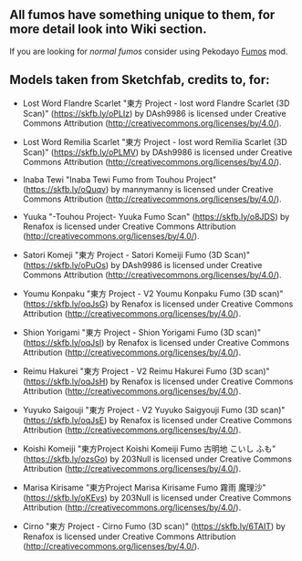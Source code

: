 ## All fumos have something unique to them, for more detail look into Wiki section.

If you are looking for *normal fumos* consider using Pekodayo [Fumos](https://thunderstore.io/c/repo/p/Pekodayo/Fumos/) mod.



## Models taken from Sketchfab, credits to, for:

- Lost Word Flandre Scarlet "東方 Project - lost word Flandre Scarlet (3D Scan)" (https://skfb.ly/oPLIz) by DAsh9986 is licensed under Creative Commons Attribution (http://creativecommons.org/licenses/by/4.0/).

- Lost Word Remilia Scarlet "東方 Project - lost word Remilia Scarlet (3D Scan)" (https://skfb.ly/oPLMV) by DAsh9986 is licensed under Creative Commons Attribution (http://creativecommons.org/licenses/by/4.0/).

- Inaba Tewi "Inaba Tewi Fumo from Touhou Project" (https://skfb.ly/oQuqv) by mannymanny is licensed under Creative Commons Attribution (http://creativecommons.org/licenses/by/4.0/).

- Yuuka "-Touhou Project- Yuuka Fumo Scan" (https://skfb.ly/o8JDS) by Renafox is licensed under Creative Commons Attribution (http://creativecommons.org/licenses/by/4.0/).

- Satori Komeji "東方 Project - Satori Komeiji Fumo (3D Scan)" (https://skfb.ly/oPuOs) by DAsh9986 is licensed under Creative Commons Attribution (http://creativecommons.org/licenses/by/4.0/).

- Youmu Konpaku "東方 Project - V2 Youmu Konpaku Fumo (3D scan)" (https://skfb.ly/oqJsG) by Renafox is licensed under Creative Commons Attribution (http://creativecommons.org/licenses/by/4.0/).

- Shion Yorigami "東方 Project - Shion Yorigami Fumo (3D scan)" (https://skfb.ly/oqJsI) by Renafox is licensed under Creative Commons Attribution (http://creativecommons.org/licenses/by/4.0/).

- Reimu Hakurei "東方 Project - V2 Reimu Hakurei Fumo (3D scan)" (https://skfb.ly/oqJsH) by Renafox is licensed under Creative Commons Attribution (http://creativecommons.org/licenses/by/4.0/).

- Yuyuko Saigouji "東方 Project - V2 Yuyuko Saigyouji Fumo (3D scan)" (https://skfb.ly/oqJsE) by Renafox is licensed under Creative Commons Attribution (http://creativecommons.org/licenses/by/4.0/).

- Koishi Komeiji "東方Project Koishi Komeiji Fumo 古明地 こいし ふも" (https://skfb.ly/ozsGo) by 203Null is licensed under Creative Commons Attribution (http://creativecommons.org/licenses/by/4.0/).

- Marisa Kirisame "東方Project Marisa Kirisame Fumo 霧雨 魔理沙" (https://skfb.ly/oKEvs) by 203Null is licensed under Creative Commons Attribution (http://creativecommons.org/licenses/by/4.0/).

- Cirno "東方 Project - Cirno Fumo (3D scan)" (https://skfb.ly/6TAIT) by Renafox is licensed under Creative Commons Attribution (http://creativecommons.org/licenses/by/4.0/).